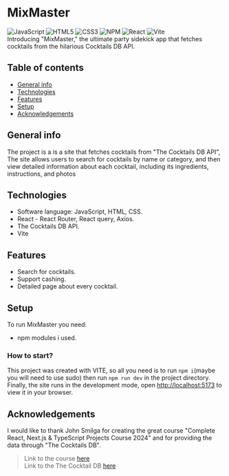 # MixMaster

![JavaScript](https://img.shields.io/badge/javascript-%23323330.svg?style=for-the-badge&logo=javascript&logoColor=%23F7DF1E)
![HTML5](https://img.shields.io/badge/html5-%23E34F26.svg?style=for-the-badge&logo=html5&logoColor=white)
![CSS3](https://img.shields.io/badge/css3-%231572B6.svg?style=for-the-badge&logo=css3&logoColor=white)
![NPM](https://img.shields.io/badge/NPM-%23CB3837.svg?style=for-the-badge&logo=npm&logoColor=white)
![React](https://img.shields.io/badge/react-%2320232a.svg?style=for-the-badge&logo=react&logoColor=%2361DAFB)
![Vite](https://img.shields.io/badge/vite-%23646CFF.svg?style=for-the-badge&logo=vite&logoColor=white)
<br>
Introducing "MixMaster," the ultimate party sidekick app that fetches cocktails from the hilarious Cocktails DB API.

## Table of contents

- [General info](#general-info)
- [Technologies](#technologies)
- [Features](#features)
- [Setup](#setup)
- [Acknowledgements](#acknowledgements)

## General info

The project is a is a site that fetches cocktails from "The Cocktails DB API", The site allows users to search for cocktails by name or category, and then view detailed information about each cocktail, including its ingredients, instructions, and photos

## Technologies

- Software language: JavaScript, HTML, CSS.
- React - React Router, React query, Axios.
- The Cocktails DB API.
- Vite

## Features

- Search for cocktails.
- Support cashing.
- Detailed page about every cocktail.

## Setup

To run MixMaster you need:

- npm modules i used.

### How to start?

This project was created with VITE, so all you need is to run `npm i`(maybe you will need to use sudo) then run `npm run dev` in the project directory.
Finally, the site runs in the development mode, open [http://localhost:5173](http://localhost:5173/) to view it in your browser.

## Acknowledgements

I would like to thank John Smilga for creating the great course "Complete React, Next.js & TypeScript Projects Course 2024" and for providing the data through "The Cocktails DB".

> Link to the course [here](https://www.udemy.com/course/react-tutorial-and-projects-course/?couponCode=KEEPLEARNING) <br> Link to the The Cocktail DB [here](https://www.thecocktaildb.com/api.php)
